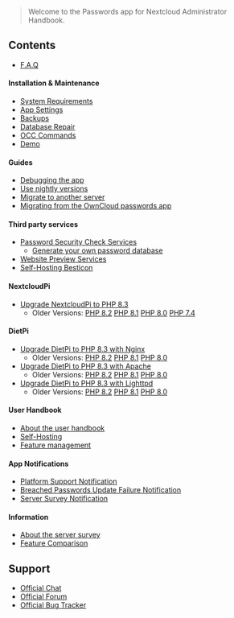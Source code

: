 > Welcome to the Passwords app for Nextcloud Administrator Handbook.

## Contents
- [F.A.Q](./F.A.Q)

#### Installation & Maintenance
- [System Requirements](./System-Requirements)
- [App Settings](./App-Settings)
- [Backups](./Backups)
- [Database Repair](./Guides/Maintenance/Database-Repair)
- [OCC Commands](./OCC-Commands/OCC-Commands)
- [Demo](https://test.passwordsapp.org/info.html)

#### Guides
- [Debugging the app](./Guides/Maintenance/App-Debugging)
- [Use nightly versions](./Guides/Maintenance/Use-Nightlies)
- [Migrate to another server](./Guides/Maintenance/Server-Migration)
- [Migrating from the OwnCloud passwords app](./Guides/Maintenance/OwnCloud-Passwords-Legacy-Migration)

#### Third party services
- [Password Security Check Services](./Services/Password-Security-Check-Services)
  - [Generate your own password database](./Guides/Services/Generating-the-password-database)
- [Website Preview Services](./Services/Website-Preview-Services)
- [Self-Hosting Besticon](./Guides/Services/Besticon-Self-Hosting)

#### NextcloudPi
- [Upgrade NextcloudPi to PHP 8.3](./Guides/NextcloudPi/Upgrade-to-PHP-8.3)
    - Older Versions: [PHP 8.2](./Guides/NextcloudPi/Upgrade-to-PHP-8.2) [PHP 8.1](./Guides/NextcloudPi/Upgrade-to-PHP-8.1) [PHP 8.0](./Guides/NextcloudPi/Upgrade-to-PHP-8.0) [PHP 7.4](./Guides/NextcloudPi/Upgrade-to-PHP-7.4)

#### DietPi
- [Upgrade DietPi to PHP 8.3 with Nginx](./Guides/DietPi/Upgrade-to-PHP-8.3-with-Nginx)
    - Older Versions: [PHP 8.2](./Guides/DietPi/Upgrade-to-PHP-8.2-with-Nginx) [PHP 8.1](./Guides/DietPi/Upgrade-to-PHP-8.1-with-Nginx) [PHP 8.0](./Guides/DietPi/Upgrade-to-PHP-8.0-with-Nginx)
- [Upgrade DietPi to PHP 8.3 with Apache](./Guides/DietPi/Upgrade-to-PHP-8.3-with-Apache)
    - Older Versions: [PHP 8.2](./Guides/DietPi/Upgrade-to-PHP-8.2-with-Apache) [PHP 8.1](./Guides/DietPi/Upgrade-to-PHP-8.1-with-Apache) [PHP 8.0](./Guides/DietPi/Upgrade-to-PHP-8.0-with-Apache)
- [Upgrade DietPi to PHP 8.3 with Lighttpd](./Guides/DietPi/Upgrade-to-PHP-8.3-with-Lighttpd)
    - Older Versions: [PHP 8.2](./Guides/DietPi/Upgrade-to-PHP-8.2-with-Lighttpd) [PHP 8.1](./Guides/DietPi/Upgrade-to-PHP-8.1-with-Lighttpd) [PHP 8.0](./Guides/DietPi/Upgrade-to-PHP-8.0-with-Lighttpd)

#### User Handbook
- [About the user handbook](./User-Handbook)
- [Self-Hosting](./User-Handbook/Self-Hosting)
- [Feature management](./User-Handbook/Feature-Management)

#### App Notifications
- [Platform Support Notification](./Notifications/Platform-Support-Notification)
- [Breached Passwords Update Failure Notification](./Notifications/Breached-Passwords-Update-Failure-Notification)
- [Server Survey Notification](./Notifications/Server-Survey-Notification)

#### Information
- [About the server survey](./Server-Survey)
- [Feature Comparison](./Feature-Comparison)

## Support
- [Official Chat](https://matrix.to/#/#nextcloud-passwords:chat.passwordsapp.org)
- [Official Forum](https://help.nextcloud.com/tag/passwords-app)
- [Official Bug Tracker](https://github.com/marius-wieschollek/passwords/issues)